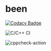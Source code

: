 # been

[![Codacy Badge](https://api.codacy.com/project/badge/Grade/0759aec766cf4826885d8744ec852106)](https://app.codacy.com/manual/sanjatchand/been?utm_source=github.com&utm_medium=referral&utm_content=sanjatchand/been&utm_campaign=Badge_Grade_Dashboard)

![C/C++ CI](https://github.com/sanjatchand/been/workflows/C/C++%20CI/badge.svg)

![cppcheck-action](https://github.com/sanjatchand/been/workflows/cppcheck-action/badge.svg)
